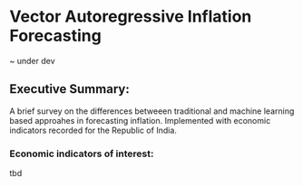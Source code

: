 # Vector Autoregressive Inflation Forecasting
~ under dev

## Executive Summary:

A brief survey on the differences betweeen traditional and machine learning based approahes in forecasting inflation.
Implemented with economic indicators recorded for the Republic of India.

### Economic indicators of interest:
tbd
